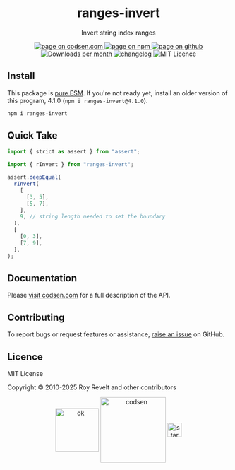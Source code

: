 <h1 align="center">ranges-invert</h1>

<p align="center">Invert string index ranges</p>

<p align="center">
  <a href="https://codsen.com/os/ranges-invert" rel="nofollow noreferrer noopener">
    <img src="https://img.shields.io/badge/-codsen-blue?style=flat-square" alt="page on codsen.com">
  </a>
  <a href="https://www.npmjs.com/package/ranges-invert" rel="nofollow noreferrer noopener">
    <img src="https://img.shields.io/badge/-npm-blue?style=flat-square" alt="page on npm">
  </a>
  <a href="https://github.com/codsen/codsen/tree/main/packages/ranges-invert" rel="nofollow noreferrer noopener">
    <img src="https://img.shields.io/badge/-github-blue?style=flat-square" alt="page on github">
  </a>
  <a href="https://npmcharts.com/compare/ranges-invert?interval=30" rel="nofollow noreferrer noopener" target="_blank">
    <img src="https://img.shields.io/npm/dm/ranges-invert.svg?style=flat-square" alt="Downloads per month">
  </a>
  <a href="https://codsen.com/os/ranges-invert/changelog" rel="nofollow noreferrer noopener">
    <img src="https://img.shields.io/badge/changelog-here-brightgreen?style=flat-square" alt="changelog">
  </a>
  <img src="https://img.shields.io/badge/licence-MIT-brightgreen.svg?style=flat-square" alt="MIT Licence">
</p>

## Install

This package is [pure ESM](https://gist.github.com/sindresorhus/a39789f98801d908bbc7ff3ecc99d99c). If you're not ready yet, install an older version of this program, 4.1.0 (`npm i ranges-invert@4.1.0`).

```bash
npm i ranges-invert
```

## Quick Take

```js
import { strict as assert } from "assert";

import { rInvert } from "ranges-invert";

assert.deepEqual(
  rInvert(
    [
      [3, 5],
      [5, 7],
    ],
    9, // string length needed to set the boundary
  ),
  [
    [0, 3],
    [7, 9],
  ],
);
```

## Documentation

Please [visit codsen.com](https://codsen.com/os/ranges-invert/) for a full description of the API.

## Contributing

To report bugs or request features or assistance, [raise an issue](https://github.com/codsen/codsen/issues/new/choose) on GitHub.

## Licence

MIT License

Copyright © 2010-2025 Roy Revelt and other contributors

<p align="center"><img src="https://codsen.com/images/png-codsen-ok.png" width="98" alt="ok" align="center"> <img src="https://codsen.com/images/png-codsen-1.png" width="148" alt="codsen" align="center"> <img src="https://codsen.com/images/png-codsen-star-small.png" width="32" alt="star" align="center"></p>
